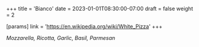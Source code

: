 +++
title = 'Bianco'
date = 2023-01-01T08:30:00-07:00
draft = false
weight = 2

[params]
    link = 'https://en.wikipedia.org/wiki/White_Pizza'
+++

*Mozzarella, Ricotta, Garlic, Basil, Parmesan*
